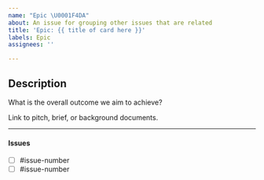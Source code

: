 ```yaml
---
name: "Epic \U0001F4DA"
about: An issue for grouping other issues that are related
title: 'Epic: {{ title of card here }}'
labels: Epic
assignees: ''

---
```


## Description

What is the overall outcome we aim to achieve? 

Link to pitch, brief, or background documents.

---

#### Issues
- [ ] #issue-number
- [ ] #issue-number
